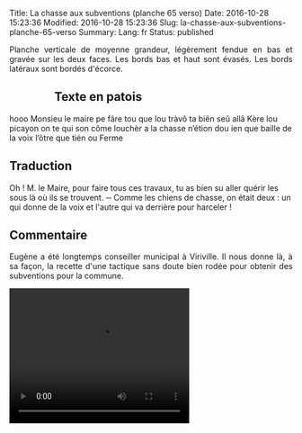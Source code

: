 Title: La chasse aux subventions (planche 65 verso)
Date: 2016-10-28 15:23:36
Modified: 2016-10-28 15:23:36
Slug: la-chasse-aux-subventions-planche-65-verso
Summary: 
Lang: fr
Status: published

<p style="text-align:justify;">Planche verticale de moyenne grandeur, légèrement fendue en bas et gravée sur les deux faces. Les bords bas et haut sont évasés. Les bords latéraux sont bordés d'écorce. </p>

<figure class="image-block" style="float: left;">
  <img alt="" src="{static}/images/planche_65_verso.png">
  <figcaption style="max-width: 244px"></figcaption>
</figure>

## Texte en patois
hooo Monsieu le maire pe fâre tou que lou tràvô ta biên seû allâ Kère lou picayon on te qui son côme louchèr a la chasse n’étion dou ien que baille de la voix l’ôtre que tién ou Ferme


## Traduction
Oh !  M. le Maire, pour faire tous ces travaux, tu as bien su aller quérir les sous là où ils se trouvent.
─    Comme les chiens de chasse, on était deux : un qui donne de la voix et l'autre qui va derrière pour harceler !

## Commentaire
<p style="text-align:justify;">Eugène a été longtemps conseiller municipal à Viriville. Il nous donne là, à sa façon, la recette d'une tactique sans doute bien rodée pour obtenir des subventions pour la commune.</p>



<video width="320" height="240" controls>
  <source src="https://d1njpgd0ygatdn.cloudfront.net/video_65bis.mp4" type="video/mp4">
</video>
